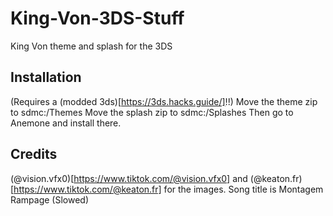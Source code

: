 # King-Von-3DS-Stuff
King Von theme and splash for the 3DS

## Installation
(Requires a (modded 3ds)[https://3ds.hacks.guide/]!!)
Move the theme zip to sdmc:/Themes
Move the splash zip to sdmc:/Splashes
Then go to Anemone and install there.

## Credits
(@vision.vfx0)[https://www.tiktok.com/@vision.vfx0] and (@keaton.fr)[https://www.tiktok.com/@keaton.fr] for the images.
Song title is Montagem Rampage (Slowed)

